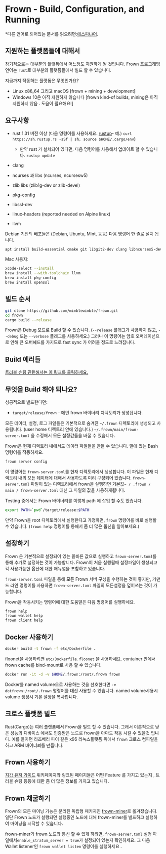 # Frown - Build, Configuration, and Running

*다른 언어로 되어있는 문서를 읽으려면:[에스파냐어](build_ES.md).

## 지원하는 플랫폼들에 대해서

장기적으로는 대부분의 플랫폼에서 어느정도 지원하게 될 것입니다.
Frown 프로그래밍 언어는 `rust`로 대부분의 플랫폼들에서 빌드 할 수 있습니다.

지금까지 작동하는 플랫폼은 무엇인가요?

* Linux x86_64 그리고 macOS [frown + mining + development]
* Windows 10은 아직 지원하지 않습니다 [frown kind-of builds, mining은 아직 지원하지 않음 . 도움이 필요해요!]

## 요구사항

* rust 1.31 버전 이상  (다음 명령어를 사용하세요. [rustup]((https://www.rustup.rs/))- 예.) `curl https://sh.rustup.rs -sSf | sh; source $HOME/.cargo/env`)

  * 만약 rust 가 설치되어 있다면, 다음 명령어를 사용해서 업데이트 할 수 있습니다.
    `rustup update`
* clang
* ncurses 과 libs (ncurses, ncursesw5)
* zlib libs (zlib1g-dev or zlib-devel)
* pkg-config
* libssl-dev
* linux-headers (reported needed on Alpine linux)
* llvm

Debian 기반의 배포들은 (Debian, Ubuntu, Mint, 등등) 다음 명령어 한 줄로 설치 됩니다.

```sh
apt install build-essential cmake git libgit2-dev clang libncurses5-dev libncursesw5-dev zlib1g-dev pkg-config libssl-dev llvm
```

Mac 사용자:

```sh
xcode-select --install
brew install --with-toolchain llvm
brew install pkg-config
brew install openssl
```

## 빌드 순서

```sh
git clone https://github.com/mimblewimble/frown.git
cd frown
cargo build --release
```

Frown은 Debug 모드로 Build 할 수 있습니다. (`--release` 플래그가 사용하지 않고, `--debug` 또는 `--verbose` 플래그를 사용하세요.) 그러나 이 명령어는 암호 오퍼레이션으로 인해 큰 오버헤드를 가지므로 fast sync 가 어려울 정도로 느려집니다.

## Build 에러들

[트러블 슈팅 관련해서는 이 링크를 클릭하세요.](https://github.com/mimblewimble/docs/wiki/Troubleshooting)

## 무엇을 Build 해야 되나요?

성공적으로 빌드한다면:

* `target/release/frown` - 메인 frown 바이너리 디렉토리가 생성됩니다.

모든 데이터, 설정, 로그 파일들은 기본적으로 숨겨진 `~/.frown` 디렉토리에 생성되고 사용됩니다. (user home 디렉토리 안에 있습니다.)
`~/.frown/main/frown-server.toml` 을 수정해서 모든 설정값들을 바꿀 수 있습니다.

Frown은 현재 디렉토리 내에서도 데이터 파일들을 만들 수 있습니다. 밑에 있는 Bash 명령어를 작동하세요.

```sh
frown server config
```

이 명령어는 `frown-server.toml`를 현재 디렉토리에서 생성합니다.
이 파일은 현재 디렉토리 내의 모든 데이터에 대해서 사용하도록 미리 구성되어 있습니다.
`frown-server.toml` 파일이 있는 디렉토리에서 frown을 실행하면 기본값`~ / .frown / main / frown-server.toml` 대신 그 파일의 값을 사용하게됩니다.

Testing 중에서는 Frown 바이너리를 이렇게 path 에 삽입 할 수도 있습니다.

```sh
export PATH=`pwd`/target/release:$PATH
```

만약 Frown을 root 디렉토리에서 실행한다고 가정하면, `frown` 명령어를 바로 실행할 수 있습니다. (`frown help` 명령어를 통해서 좀 더 많은 옵션을 알아보세요.)

## 설정하기

Frown 은 기본적으로 설정되어 있는 올바른 값으로 실행하고 `frown-server.toml`를 통해 추가로 설정하는 것이 가능합니다.
Frown이 처음 실행될때 설정파일이 생성되고 각 사용가능한 옵션에 대한 매뉴얼을 포함하고 있습니다.

`frown-server.toml` 파일을 통해 모든 Frown 서버 구성을 수행하는 것이 좋지만,
커맨드 라인 명령어를 사용하면 `frown-server.toml` 파일의 모든설정을 덮어쓰는 것이 가능합니다.

Frown을 작동시키는 명령어에 대한 도움말은 다음 명령어를 실행하세요.

```sh
frown help
frown wallet help
frown client help
```

## Docker 사용하기

```sh
docker build -t frown -f etc/Dockerfile .
```

floonet을 사용하려면 `etc/Dockerfile.floonet` 을 사용하세요.
container 안에서 frown cache를 bind-mount로 사용 할 수 있습니다.

```sh
docker run -it -d -v $HOME/.frown:/root/.frown frown
```

Docker를 named volume으로 사용하는 것을 선호한다면 `-v dotfrown:/root/.frown` 명령어를 대신 사용할 수 있습니다.
named volume샤용시 volume 생성시 기본 설정을 복사합니다.

## 크로스 플랫폼 빌드

Rust(Cargo)는 여러 플랫폼에서 Frown을 빌드 할 수 있습니다. 그래서 이론적으로 낮은 성능의 디바이스 에서도 인증받은 노드로 frown을 아마도 작동 시킬 수 있을것 입니다.
예를 들자면 라즈베리 파이 같은 x96 리눅스플랫폼 위에서 `frown` 크로스 컴파일을 하고 ARM 바이너릐를 만듭니다.

## Frown 사용하기

[지갑 유저 가이드](https://github.com/mimblewimble/docs/wiki/Wallet-User-Guide) 위키페이지와 링크된 페이지들은 어떤 Feature 를 가지고 있는지 , 트러블 슈팅 등등에 대한 좀 더 많은 정보를 가지고 있습니다.

## Frown 채굴하기

Frown의 모든 마이닝 기능은 분리된 독랍형 패키지인 [frown-miner](https://github.com/mimblewimble/frown-miner)로 옮겨졌습니다.
일단 Frown 노드가 실행되면 실행중인 노드에 대해 frown-miner를 빌드하고 실행하여 마이닝을 시작할 수 있습니다.

frown-miner가 frown 노드와 통신 할 수 있게 하려면, `frown-server.toml` 설정 파일에서`enable_stratum_server = true`가 설정되어 있는지 확인하세요. 그 다음 Wallet listener인 `frown wallet listen` 명령어를 실행하세요 .